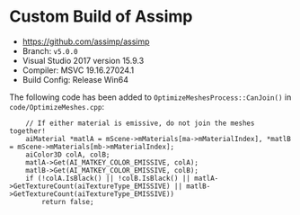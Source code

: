 Custom Build of Assimp
=======
* https://github.com/assimp/assimp
* Branch: `v5.0.0`
* Visual Studio 2017 version 15.9.3
* Compiler: MSVC 19.16.27024.1
* Build Config: Release Win64

The following code has been added to `OptimizeMeshesProcess::CanJoin()` in `code/OptimizeMeshes.cpp`:

```
    // If either material is emissive, do not join the meshes together!
    aiMaterial *matlA = mScene->mMaterials[ma->mMaterialIndex], *matlB = mScene->mMaterials[mb->mMaterialIndex];
    aiColor3D colA, colB;
    matlA->Get(AI_MATKEY_COLOR_EMISSIVE, colA);
    matlB->Get(AI_MATKEY_COLOR_EMISSIVE, colB);
    if (!colA.IsBlack() || !colB.IsBlack() || matlA->GetTextureCount(aiTextureType_EMISSIVE) || matlB->GetTextureCount(aiTextureType_EMISSIVE))
        return false;
```